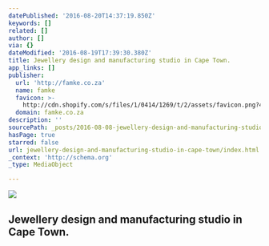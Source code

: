 ```yaml
---
datePublished: '2016-08-20T14:37:19.850Z'
keywords: []
related: []
author: []
via: {}
dateModified: '2016-08-19T17:39:30.380Z'
title: Jewellery design and manufacturing studio in Cape Town.
app_links: []
publisher:
  url: 'http://famke.co.za'
  name: famke
  favicon: >-
    http://cdn.shopify.com/s/files/1/0414/1269/t/2/assets/favicon.png?4424961289187978810
  domain: famke.co.za
description: ''
sourcePath: _posts/2016-08-08-jewellery-design-and-manufacturing-studio-in-cape-town.md
hasPage: true
starred: false
url: jewellery-design-and-manufacturing-studio-in-cape-town/index.html
_context: 'http://schema.org'
_type: MediaObject

---
```

<article style=""><img src="https://imgflo.herokuapp.com/graph/vahj1ThiexotieMo/f60b55f43af1304aeca8b4e3e20e7cb3/noop.png?input=http%3A%2F%2Fcdn.shopify.com%2Fs%2Ffiles%2F1%2F0414%2F1269%2Ft%2F2%2Fassets%2Flogo.png%3F4424961289187978810" /><h1>Jewellery design and manufacturing studio in Cape Town.</h1></article>